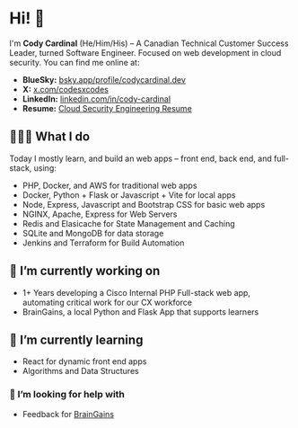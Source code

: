 # Hi! 👋

I'm **Cody Cardinal** (He/Him/His) – A Canadian Technical Customer Success Leader, turned Software Engineer. Focused on web development in cloud security. You can find me online at:

- **BlueSky:** [bsky.app/profile/codycardinal.dev](https://bsky.app/profile/codycardinal.dev)
- **X:** [x.com/codesxcodes](https://x.com/codesxcodes)
- **LinkedIn:** [linkedin.com/in/cody-cardinal](https://www.linkedin.com/in/cody-cardinal-896b661b/)
- **Resume:** [Cloud Security Engineering Resume](https://docs.google.com/document/d/1kujzCIxQZOML1TjpfnIakKuj7SmY6OazBOlE7zUUCbA/edit?usp=sharing)


## 👨🏻‍💻 What I do

Today I mostly learn, and build an web apps – front end, back end, and full-stack, using:

- PHP, Docker, and AWS for traditional web apps
- Docker, Python + Flask or Javascript + Vite for local apps
- Node, Express, Javascript and Bootstrap CSS for basic web apps
- NGINX, Apache, Express for Web Servers
- Redis and Elasicache for State Management and Caching
- SQLite and MongoDB for data storage
- Jenkins and Terraform for Build Automation

## 🔭 I’m currently working on

- 1+ Years developing a Cisco Internal PHP Full-stack web app, automating critical work for our CX workforce
- BrainGains, a local Python and Flask App that supports learners

## 🌱 I’m currently learning

- React for dynamic front end apps
- Algorithms and Data Structures

### 🤔 I’m looking for help with

- Feedback for [BrainGains](https://github.com/CodyCardinal/BrainGains)
